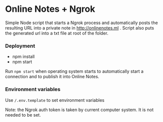 # Online Notes + Ngrok
Simple Node script that starts a Ngrok process and automatically posts the resulting URL into a private note in http://onlinenotes.ml . Script also puts the generated url into a txt file at root of the folder.
### Deployment
- npm install
- npm start

Run `npm start` when operating system starts to automatically start a connection and to publish it into Online Notes.

### Environment variables
Use `/.env.template` to set environment variables

Note: the Ngrok auth token is taken by current computer system. It is not needed to be set.